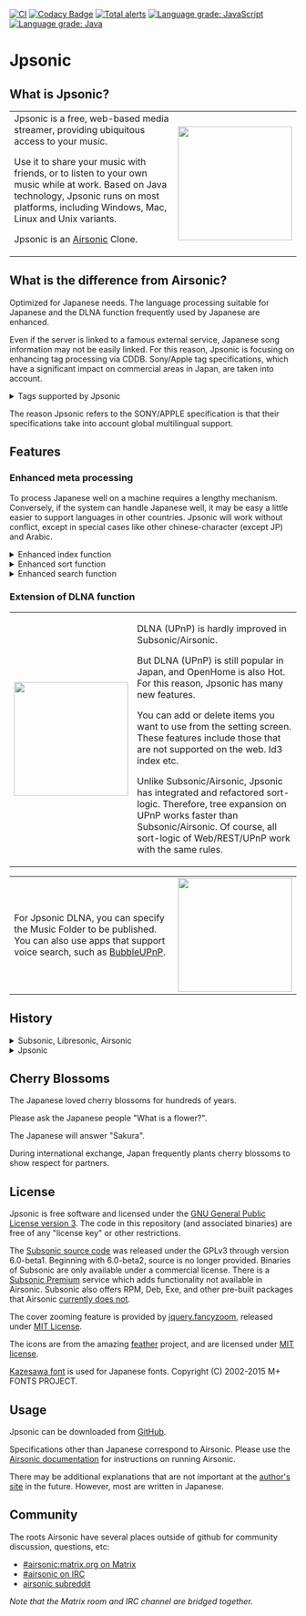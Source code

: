 <!--
# README.md
# jpsonic/jpsonic
-->

[![CI](https://github.com/tesshucom/jpsonic/workflows/CI-verify/badge.svg)](https://github.com/tesshucom/jpsonic/actions?query=workflow%3ACI-verify)
[![Codacy Badge](https://app.codacy.com/project/badge/Grade/740778cca284442080c319e5469eaa33)](https://www.codacy.com/gh/tesshucom/jpsonic/dashboard?utm_source=github.com&amp;utm_medium=referral&amp;utm_content=tesshucom/jpsonic&amp;utm_campaign=Badge_Grade)
[![Total alerts](https://img.shields.io/lgtm/alerts/g/tesshucom/jpsonic.svg?logo=lgtm&logoWidth=18)](https://lgtm.com/projects/g/tesshucom/jpsonic/alerts/)
[![Language grade: JavaScript](https://img.shields.io/lgtm/grade/javascript/g/tesshucom/jpsonic.svg?logo=lgtm&logoWidth=18)](https://lgtm.com/projects/g/tesshucom/jpsonic/context:javascript) 
[![Language grade: Java](https://img.shields.io/lgtm/grade/java/g/tesshucom/jpsonic.svg?logo=lgtm&logoWidth=18)](https://lgtm.com/projects/g/tesshucom/jpsonic/context:java)

Jpsonic
========

What is Jpsonic?
-----------------

<table>
<tr>
<td>
Jpsonic is a free, web-based media streamer, providing ubiquitous access to your music.

Use it to share your music with friends, or to listen to your own music while at work.
Based on Java technology, Jpsonic runs on most platforms, including Windows, Mac, Linux and Unix variants.

Jpsonic is an [Airsonic](https://github.com/airsonic/airsonic) Clone.
</td>
<td>
<img src="contrib/assets/screenshot.jpg" width="200">
</td>
</tr>
</table>

What is the difference from Airsonic?
-----------------

Optimized for Japanese needs.
The language processing suitable for Japanese and the DLNA function frequently used by Japanese are enhanced.

Even if the server is linked to a famous external service, Japanese song information may not be easily linked.
For this reason, Jpsonic is focusing on enhancing tag processing via CDDB.
Sony/Apple tag specifications, which have a significant impact on commercial areas in Japan, are taken into account.

<details>
<summary>Tags supported by Jpsonic</summary>

Supports multiple genres.

|tag name |tag id|Subsonic/Airsonic |Jpsonic |Music Center (SONY) |itunes (APPLE)
|:---|:---|:---:|:---:|:---:|:---:|
|title |TIT2 |● |● |● |●
|title sort|TSOT | |● |● |●
|artist|TPE1 |● |● |● |●
|artist sort|TSOP | |● |● |●
|album |TALB |● |● |● |●
|album sort|TSOA | |● |● |●
|album artist|TPE2 |● |● |● |●
|album artist sort|TSO2 | |● |● |●
|genre|TCON |● |● |● |●
|Release year|TYER |● |● |● |●
|composer|TCOM | |● |● |●
|composer sort|TSOC | |● | |●
|track no|TRCK |● |● |● |●
|disk no|TPOS |● |● |● |●

</details>

The reason Jpsonic refers to the SONY/APPLE specification is that their specifications take into account global multilingual support.

Features
-----------------

### Enhanced meta processing

To process Japanese well on a machine requires a lengthy mechanism. Conversely, if the system can handle Japanese well, it may be easy a little easier to support languages in other countries. Jpsonic will work without conflict, except in special cases like other chinese-character (except JP) and Arabic.

<details>
<summary>Enhanced index function</summary>

<table>
<tr>
<td>
 
Many character types such as alphabet/hiragana/katakana/chinese character/symbols are used in Japanese.

Jpsonic correctly classifies them and creates a Japanese index.
It is a very general and easy-to-understand index for Japanese people, just like Japanese dictionaries, bank branch names, telephone directories and karaoke indexes.
</td>
<td>
<img src="contrib/assets/jp-index.png" width="200">
</td>
</tr>
</table>

Also, Japanese generally read ligatures in English.
Therefore, decomposable ligatures are categorized alphabetically by default.
Even if used by non-Japanese, the index will be slightly different from Airsonic.

</details>

<details>
<summary>Enhanced sort function</summary>

<table>
<tr>
<td>

 - Sort by name is expanded to allow for Japanese character string sorting. Even with a variety of character types, Japanese people can use it without feeling uncomfortable.
 - Advanced sorting is available with options. (``Albums of artists starting with "various" are not sorted by year`` / ``sorted considering serial numbers``)

</td>
<td>
<img src="contrib/assets/jp-sort.png" width="200">
</td>
</tr>
</table>

Jpsonic does special processing for sort tags.

 - Strings are washed (full-width, half-width, etc.).
 - If multiple Sort tags are registered for one name in the library, they will be merged
 - If the tag is not registered and the name is Japanese, it will be supplemented by Japanese analysis

CDDB sort tags are not perfect.
These are necessary to achieve perfect sorting, reduce the size of the index and prevent missing searches.

These are done automatically after the scan.

</details>

<details>
<summary>Enhanced search function</summary>

<table>
<tr>
<td>
Supports phrase search.
In addition, the sort tags corresponding to each field will also be searched.

When searching, Japanese people enter the reading.
Finally, convert to an appropriate character type with IME conversion.
People in the countries that use Ideograph unknowingly perform complicated input procedures.
Jpsonic allows you to search while inputting IME conversion.

In addition to the phrase search, the old Subsonic search, the multi term search, is also maintained. It can be switched by the option.
</td>
<td>
<img src="contrib/assets/jp-search.jpg" width="200">
</td>
</tr>
</table>

The search engine analyzer has been changed to a Japanese analyzer.
This does not mean that only Japanese people can use it.
Of course, Japanese people also listen to songs other than Japanese.

</details>

### Extension of DLNA function

<table>
<tr>
<td>
<img src="contrib/assets/dlna.jpg" width="200">
</td>
<td>

DLNA (UPnP) is hardly improved in Subsonic/Airsonic.

But DLNA (UPnP) is still popular in Japan, and OpenHome is also Hot.
For this reason, Jpsonic has many new features.

You can add or delete items you want to use from the setting screen.
These features include those that are not supported on the web.
Id3 index etc.

Unlike Subsonic/Airsonic, Jpsonic has integrated and refactored sort-logic.
Therefore, tree expansion on UPnP works faster than Subsonic/Airsonic.
Of course, all sort-logic of Web/REST/UPnP work with the same rules.

</td>
</tr>
</table>

<table>
<tr>
<td>

For Jpsonic DLNA, you can specify the Music Folder to be published.
You can also use apps that support voice search, such as [BubbleUPnP](https://play.google.com/store/apps/details?id=com.bubblesoft.android.bubbleupnp&hl=en).

</td>
<td>
<img src="contrib/assets/dlna-setting.jpg" width="200">
</td>
</tr>
</table>




History
-----

<details>
<summary>Subsonic, Libresonic, Airsonic</summary>

The original *[Subsonic](http://www.subsonic.org/)* is developed by [Sindre Mehus](mailto:sindre@activeobjects.no). *Subsonic* was open source through version 6.0-beta1, and closed-source from then onwards.

*Libresonic* was created and maintained by [Eugene E. Kashpureff Jr](mailto:eugene@kashpureff.org). It originated as an unofficial("Kang") of Subsonic which did not contain the Licensing code checks present in the official builds. With the announcement of Subsonic's closed-source future, a decision was made to make a full fork and rebrand to Libresonic.

Around July 2017, it was discovered that Eugene had different intentions/goals for the project than some contributors had. 
*Airsonic* was created in order to provide a full-featured, stable, self-hosted media server based on the Subsonic codebase that is free, open source, and community driven.

</details>

<details>
<summary>Jpsonic</summary>

Around July 2018, *Jpsonic* was created in order to strengthen browsing and searching in Japanese.

In Japan, Subsonic is famous, but Airsonic was not yet well known.
Today, Airsonic, with its great engineers and great community, is gaining recognition.


![history](contrib/assets/history.png)

Jpsonic had to update its indexing, sorting, and searching due to its characteristics.
Many of these features have bug fixes or enhancements.
An update to the Jpsonic search engine has been provided to Airsonic.
Therefore, the design of the search function of Airsonic and Jpsonic is a bit similar.

</details>

Cherry Blossoms
-----

The Japanese loved cherry blossoms for hundreds of years.

Please ask the Japanese people "What is a flower?".

The Japanese will answer "Sakura".

During international exchange, Japan frequently plants cherry blossoms to show respect for partners.

License
-------

Jpsonic is free software and licensed under the [GNU General Public License version 3](http://www.gnu.org/copyleft/gpl.html). The code in this repository (and associated binaries) are free of any "license key" or other restrictions.

The [Subsonic source code](https://github.com/airsonic/subsonic-svn) was released under the GPLv3 through version 6.0-beta1. Beginning with 6.0-beta2, source is no longer provided. Binaries of Subsonic are only available under a commercial license. There is a [Subsonic Premium](http://www.subsonic.org/pages/premium.jsp) service which adds functionality not available in Airsonic. Subsonic also offers RPM, Deb, Exe, and other pre-built packages that Airsonic [currently does not](https://github.com/airsonic/airsonic/issues/65).

The cover zooming feature is provided by [jquery.fancyzoom](https://github.com/keegnotrub/jquery.fancyzoom),
released under [MIT License](http://www.opensource.org/licenses/mit-license.php).

The icons are from the amazing [feather](https://feathericons.com/) project,
and are licensed under [MIT license](https://github.com/feathericons/feather/blob/master/LICENSE).

[Kazesawa font](https://kazesawa.github.io/) is used for Japanese fonts. Copyright (C) 2002-2015 M+ FONTS PROJECT.

Usage
-----

Jpsonic can be downloaded from
[GitHub](https://github.com/jpsonic/jpsonic/releases).

Specifications other than Japanese correspond to Airsonic.
Please use the [Airsonic documentation](https://airsonic.github.io/docs/) for instructions on running Airsonic.

There may be additional explanations that are not important at the [author's site](https://tesshu.com/jpsonic/) in the future.
However, most are written in Japanese.

Community
---------

The roots Airsonic have several places outside of github for community discussion, questions, etc:

- [#airsonic:matrix.org on Matrix](https://matrix.to/#/#airsonic:matrix.org)
- [#airsonic on IRC](http://webchat.freenode.net?channels=%23airsonic)
- [airsonic subreddit](https://www.reddit.com/r/airsonic)

*Note that the Matrix room and IRC channel are bridged together.*
